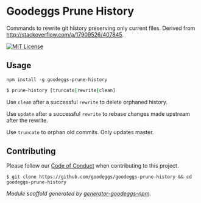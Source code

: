# Goodeggs Prune History

Commands to rewrite git history preserving only current files. Derived from http://stackoverflow.com/a/17909526/407845.

[![MIT License](http://img.shields.io/badge/license-MIT-blue.svg?style=flat-square)](https://github.com/goodeggs/goodeggs-prune-history/blob/master/LICENSE.md)

## Usage

```
npm install -g goodeggs-prune-history
```

```sh
$ prune-history [truncate|rewrite|clean]
```

Use `clean` after a successful `rewrite` to delete orphaned history.

Use `update` after a successful `rewrite` to rebase changes made upstream after the rewrite.

Use `truncate` to orphan old commits.  Only updates master.

## Contributing

Please follow our [Code of Conduct](https://github.com/goodeggs/mongoose-webdriver/blob/master/CODE_OF_CONDUCT.md)
when contributing to this project.

```
$ git clone https://github.com/goodeggs/goodeggs-prune-history && cd goodeggs-prune-history
```

_Module scaffold generated by [generator-goodeggs-npm](https://github.com/goodeggs/generator-goodeggs-npm)._
